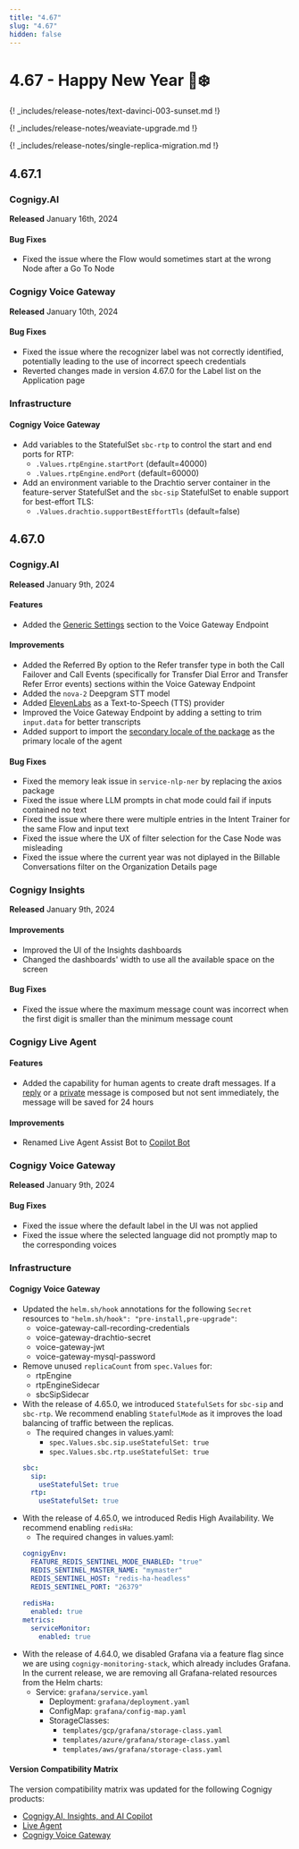```yaml
---
title: "4.67"
slug: "4.67"
hidden: false
---
```


# 4.67 - Happy New Year 🎉❄️

{! _includes/release-notes/text-davinci-003-sunset.md !}

{! _includes/release-notes/weaviate-upgrade.md !}

{! _includes/release-notes/single-replica-migration.md !}

## 4.67.1

### Cognigy.AI

**Released** January 16th, 2024

#### Bug Fixes

- Fixed the issue where the Flow would sometimes start at the wrong Node after a Go To Node

### Cognigy Voice Gateway

**Released** January 10th, 2024

#### Bug Fixes

- Fixed the issue where the recognizer label was not correctly identified, potentially leading to the use of incorrect speech credentials
- Reverted changes made in version 4.67.0 for the Label list on the Application page

### Infrastructure

#### Cognigy Voice Gateway

- Add variables to the StatefulSet `sbc-rtp` to control the start and end ports for RTP:
    - `.Values.rtpEngine.startPort` (default=40000)
    - `.Values.rtpEngine.endPort` (default=60000)
- Add an environment variable to the Drachtio server container in the feature-server StatefulSet and the `sbc-sip` StatefulSet to enable support for best-effort TLS:
    - `.Values.drachtio.supportBestEffortTls` (default=false)

## 4.67.0

### Cognigy.AI

**Released** January 9th, 2024

#### Features

- Added the [Generic Settings](../ai/deploy/endpoint-reference/voice-gateway.md) section to the Voice Gateway Endpoint

#### Improvements

- Added the Referred By option to the Refer transfer type in both the Call Failover and Call Events (specifically for Transfer Dial Error and Transfer Refer Error events) sections within the Voice Gateway Endpoint
- Added the `nova-2` Deepgram STT model
- Added [ElevenLabs](../voice-gateway/references/tts-and-stt-vendors.md) as a Text-to-Speech (TTS) provider
- Improved the Voice Gateway Endpoint by adding a setting to trim `input.data` for better transcripts
- Added support to import the [secondary locale of the package](../ai/build/packages.md) as the primary locale of the agent

#### Bug Fixes

- Fixed the memory leak issue in `service-nlp-ner` by replacing the axios package
- Fixed the issue where LLM prompts in chat mode could fail if inputs contained no text
- Fixed the issue where there were multiple entries in the Intent Trainer for the same Flow and input text
- Fixed the issue where the UX of filter selection for the Case Node was misleading
- Fixed the issue where the current year was not diplayed in the Billable Conversations filter on the Organization Details page

### Cognigy Insights

**Released** January 9th, 2024

#### Improvements

- Improved the UI of the Insights dashboards
- Changed the dashboards' width to use all the available space on the screen

#### Bug Fixes

- Fixed the issue where the maximum message count was incorrect when the first digit is smaller than the minimum message count

### Cognigy Live Agent

#### Features

- Added the capability for human agents to create draft messages. If a [reply](../live-agent/conversation/send-reply.md#send-a-reply-to-a-user) or a [private](../live-agent/conversation/send-reply.md#send-a-reply-to-another-human-agent) message is composed but not sent immediately, the message will be saved for 24 hours

#### Improvements

- Renamed Live Agent Assist Bot to [Copilot Bot](../live-agent/assistants/ai-copilot-bot.md)

### Cognigy Voice Gateway

**Released** January 9th, 2024

#### Bug Fixes

- Fixed the issue where the default label in the UI was not applied
- Fixed the issue where the selected language did not promptly map to the corresponding voices

### Infrastructure

#### Cognigy Voice Gateway

- Updated the `helm.sh/hook` annotations for the following `Secret` resources to `"helm.sh/hook": "pre-install,pre-upgrade"`:
    - voice-gateway-call-recording-credentials
    - voice-gateway-drachtio-secret
    - voice-gateway-jwt
    - voice-gateway-mysql-password
- Remove unused `replicaCount` from `spec.Values` for:
    - rtpEngine
    - rtpEngineSidecar
    - sbcSipSidecar
- With the release of 4.65.0, we introduced `StatefulSets` for `sbc-sip` and `sbc-rtp`. We recommend enabling `StatefulMode` as it improves the load balancing of traffic between the replicas.
    - The required changes in values.yaml:
        - `spec.Values.sbc.sip.useStatefulSet: true`
        - `spec.Values.sbc.rtp.useStatefulSet: true`
    ```yaml
    sbc:
      sip:      
        useStatefulSet: true
      rtp:      
        useStatefulSet: true
    ```
- With the release of 4.65.0, we introduced Redis High Availability. We recommend enabling `redisHa`:
    - The required changes in values.yaml:
    ```yaml
    cognigyEnv:
      FEATURE_REDIS_SENTINEL_MODE_ENABLED: "true"
      REDIS_SENTINEL_MASTER_NAME: "mymaster"
      REDIS_SENTINEL_HOST: "redis-ha-headless"
      REDIS_SENTINEL_PORT: "26379"
      
    redisHa:
      enabled: true
    metrics:
      serviceMonitor:
        enabled: true
    ```
- With the release of 4.64.0, we disabled Grafana via a feature flag since we are using `cognigy-monitoring-stack`, which already includes Grafana. In the current release, we are removing all Grafana-related resources from the Helm charts:
    - Service: `grafana/service.yaml`
      - Deployment: `grafana/deployment.yaml`
      - ConfigMap: `grafana/config-map.yaml`
      - StorageClasses:
          - `templates/gcp/grafana/storage-class.yaml`
          - `templates/azure/grafana/storage-class.yaml`
          - `templates/aws/grafana/storage-class.yaml`

#### Version Compatibility Matrix

The version compatibility matrix was updated for the following Cognigy products:

- [Cognigy.AI, Insights, and AI Copilot](../ai/installation/version-compatibility-matrix.md)
- [Live Agent](../live-agent/installation/deployment/version-compatibility-matrix.md)
- [Cognigy Voice Gateway](../voice-gateway/installation/version-compatibility-matrix.md)